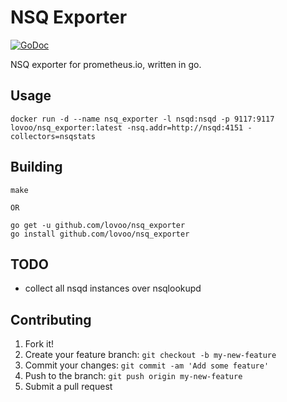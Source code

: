 # NSQ Exporter

[![GoDoc](https://godoc.org/github.com/lovoo/nsq_exporter?status.svg)](https://godoc.org/github.com/lovoo/nsq_exporter)

NSQ exporter for prometheus.io, written in go.

## Usage

    docker run -d --name nsq_exporter -l nsqd:nsqd -p 9117:9117 lovoo/nsq_exporter:latest -nsq.addr=http://nsqd:4151 -collectors=nsqstats

## Building

    make

    OR

    go get -u github.com/lovoo/nsq_exporter
    go install github.com/lovoo/nsq_exporter

## TODO

* collect all nsqd instances over nsqlookupd

## Contributing

1. Fork it!
2. Create your feature branch: `git checkout -b my-new-feature`
3. Commit your changes: `git commit -am 'Add some feature'`
4. Push to the branch: `git push origin my-new-feature`
5. Submit a pull request
